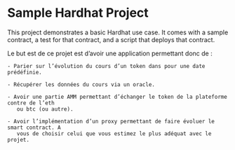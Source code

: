 # Sample Hardhat Project

This project demonstrates a basic Hardhat use case. It comes with a sample contract, a test for that contract, and a script that deploys that contract.

Le but est de ce projet est d’avoir une application permettant donc de :

    - Parier sur l’évolution du cours d’un token dans pour une date prédéfinie.
    
    - Récupérer les données du cours via un oracle.
    
    - Avoir une partie AMM permettant d’échanger le token de la plateforme contre de l’eth
       ou btc (ou autre).
       
    - Avoir l’implémentation d’un proxy permettant de faire évoluer le smart contract. A
       vous de choisir celui que vous estimez le plus adéquat avec le projet.
